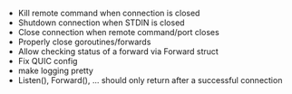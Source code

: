 - Kill remote command when connection is closed
- Shutdown connection when STDIN is closed
- Close connection when remote command/port closes
- Properly close goroutines/forwards
- Allow checking status of a forward via Forward struct
- Fix QUIC config
- make logging pretty
- Listen(), Forward(), ... should only return after a successful connection
